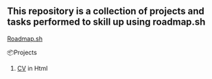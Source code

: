 ## This repository is a collection of projects and tasks performed to skill up using roadmap.sh
[Roadmap.sh](https://roadmap.sh/projects/single-page-cv)

📦Projects
1. [CV](https://github.com/prasaath-sastha/VS-Code-works/tree/08f4c81f55ffad6aa03ea0816a98f75fd1c7cb73/CV) in Html

